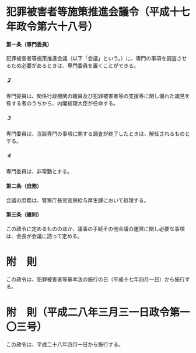 # 犯罪被害者等施策推進会議令（平成十七年政令第六十八号）
#### 第一条（専門委員）
犯罪被害者等施策推進会議（以下「会議」という。）に、専門の事項を調査させるため必要があるときは、専門委員を置くことができる。
##### ２
専門委員は、関係行政機関の職員及び犯罪被害者等の支援等に関し優れた識見を有する者のうちから、内閣総理大臣が任命する。
##### ３
専門委員は、当該専門の事項に関する調査が終了したときは、解任されるものとする。
##### ４
専門委員は、非常勤とする。
#### 第二条（庶務）
会議の庶務は、警察庁長官官房給与厚生課において処理する。
#### 第三条（雑則）
この政令に定めるもののほか、議事の手続その他会議の運営に関し必要な事項は、会長が会議に諮って定める。
# 附　則
この政令は、犯罪被害者等基本法の施行の日（平成十七年四月一日）から施行する。
# 附　則（平成二八年三月三一日政令第一〇三号）
この政令は、平成二十八年四月一日から施行する。
